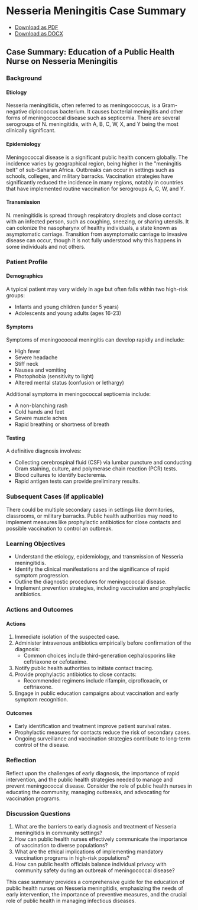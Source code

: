 # Nesseria Meningitis Case Summary
- [Download as PDF](nesseria-meningitis2.pdf)
- [Download as DOCX](nesseria-meningitis2.docx)



## Case Summary: Education of a Public Health Nurse on Nesseria Meningitis

### Background

#### Etiology
Nesseria meningitidis, often referred to as meningococcus, is a Gram-negative diplococcus bacterium. It causes bacterial meningitis and other forms of meningococcal disease such as septicemia. There are several serogroups of N. meningitidis, with A, B, C, W, X, and Y being the most clinically significant.

#### Epidemiology
Meningococcal disease is a significant public health concern globally. The incidence varies by geographical region, being higher in the "meningitis belt" of sub-Saharan Africa. Outbreaks can occur in settings such as schools, colleges, and military barracks. Vaccination strategies have significantly reduced the incidence in many regions, notably in countries that have implemented routine vaccination for serogroups A, C, W, and Y.

#### Transmission
N. meningitidis is spread through respiratory droplets and close contact with an infected person, such as coughing, sneezing, or sharing utensils. It can colonize the nasopharynx of healthy individuals, a state known as asymptomatic carriage. Transition from asymptomatic carriage to invasive disease can occur, though it is not fully understood why this happens in some individuals and not others.

### Patient Profile

#### Demographics
A typical patient may vary widely in age but often falls within two high-risk groups: 
- Infants and young children (under 5 years)
- Adolescents and young adults (ages 16-23)

#### Symptoms
Symptoms of meningococcal meningitis can develop rapidly and include:
- High fever
- Severe headache
- Stiff neck
- Nausea and vomiting
- Photophobia (sensitivity to light)
- Altered mental status (confusion or lethargy)

Additional symptoms in meningococcal septicemia include:
- A non-blanching rash
- Cold hands and feet
- Severe muscle aches
- Rapid breathing or shortness of breath

#### Testing
A definitive diagnosis involves:
- Collecting cerebrospinal fluid (CSF) via lumbar puncture and conducting Gram staining, culture, and polymerase chain reaction (PCR) tests.
- Blood cultures to identify bacteremia.
- Rapid antigen tests can provide preliminary results.

### Subsequent Cases (if applicable)
There could be multiple secondary cases in settings like dormitories, classrooms, or military barracks. Public health authorities may need to implement measures like prophylactic antibiotics for close contacts and possible vaccination to control an outbreak.

### Learning Objectives
- Understand the etiology, epidemiology, and transmission of Nesseria meningitidis.
- Identify the clinical manifestations and the significance of rapid symptom progression.
- Outline the diagnostic procedures for meningococcal disease.
- Implement prevention strategies, including vaccination and prophylactic antibiotics.

### Actions and Outcomes

#### Actions
1. Immediate isolation of the suspected case.
2. Administer intravenous antibiotics empirically before confirmation of the diagnosis:
   - Common choices include third-generation cephalosporins like ceftriaxone or cefotaxime.
3. Notify public health authorities to initiate contact tracing.
4. Provide prophylactic antibiotics to close contacts:
   - Recommended regimens include rifampin, ciprofloxacin, or ceftriaxone.
5. Engage in public education campaigns about vaccination and early symptom recognition.

#### Outcomes
- Early identification and treatment improve patient survival rates.
- Prophylactic measures for contacts reduce the risk of secondary cases.
- Ongoing surveillance and vaccination strategies contribute to long-term control of the disease.

### Reflection
Reflect upon the challenges of early diagnosis, the importance of rapid intervention, and the public health strategies needed to manage and prevent meningococcal disease. Consider the role of public health nurses in educating the community, managing outbreaks, and advocating for vaccination programs.

### Discussion Questions
1. What are the barriers to early diagnosis and treatment of Nesseria meningitidis in community settings?
2. How can public health nurses effectively communicate the importance of vaccination to diverse populations?
3. What are the ethical implications of implementing mandatory vaccination programs in high-risk populations?
4. How can public health officials balance individual privacy with community safety during an outbreak of meningococcal disease?

This case summary provides a comprehensive guide for the education of public health nurses on Nesseria meningitidis, emphasizing the needs of early intervention, the importance of preventive measures, and the crucial role of public health in managing infectious diseases.
